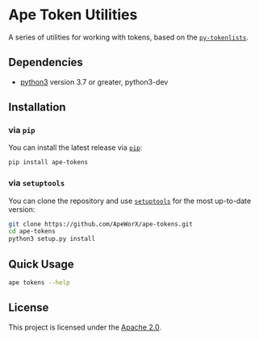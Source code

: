 # Ape Token Utilities

A series of utilities for working with tokens, based on the [`py-tokenlists`](https://github.com/ApeWorX/py-tokenlists).

## Dependencies

* [python3](https://www.python.org/downloads) version 3.7 or greater, python3-dev

## Installation

### via `pip`

You can install the latest release via [`pip`](https://pypi.org/project/pip/):

```bash
pip install ape-tokens
```

### via `setuptools`

You can clone the repository and use [`setuptools`](https://github.com/pypa/setuptools) for the most up-to-date version:

```bash
git clone https://github.com/ApeWorX/ape-tokens.git
cd ape-tokens
python3 setup.py install
```

## Quick Usage

```bash
ape tokens --help
```

## License

This project is licensed under the [Apache 2.0](LICENSE).